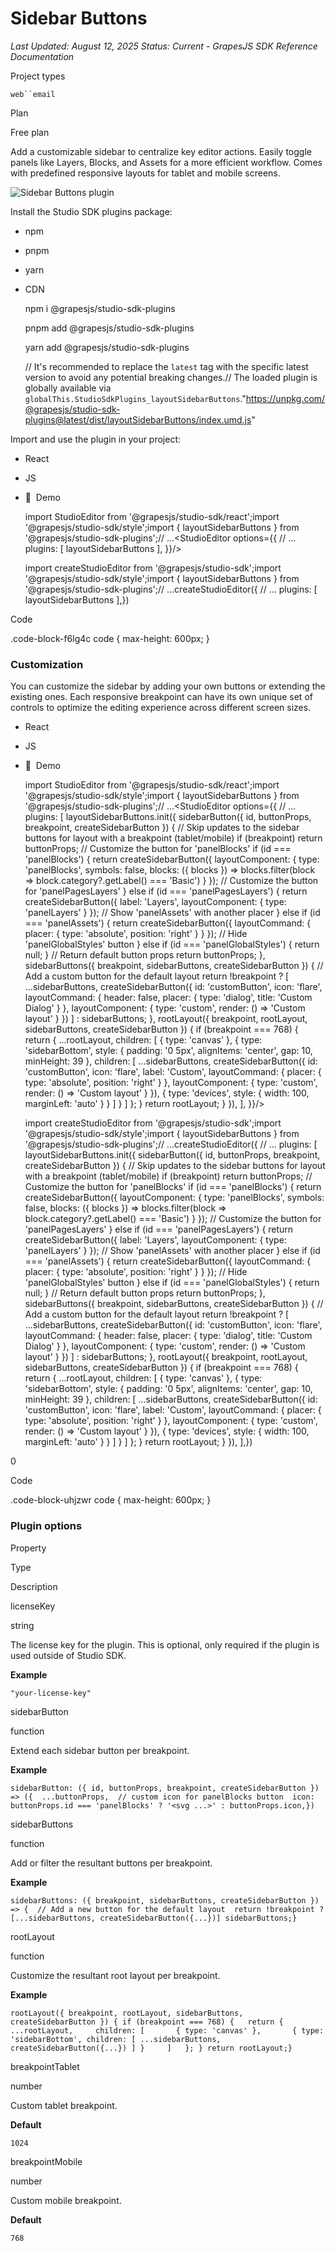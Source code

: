 # Sidebar Buttons

*Last Updated: August 12, 2025*
*Status: Current - GrapesJS SDK Reference Documentation*

Project types

` web``email `

Plan

Free plan

Add a customizable sidebar to centralize key editor actions. Easily toggle panels like Layers, Blocks, and Assets for a more efficient workflow. Comes with predefined responsive layouts for tablet and mobile screens.

![Sidebar Buttons plugin](/docs-sdk/assets/images/sidebar-buttons-plugin-5e91d7871678b69427f3bb05fd60fdfc.webp)

Install the Studio SDK plugins package:

- npm
- pnpm
- yarn
- CDN

  npm i @grapesjs/studio-sdk-plugins

  pnpm add @grapesjs/studio-sdk-plugins

  yarn add @grapesjs/studio-sdk-plugins

  // It's recommended to replace the `latest` tag with the specific latest version to avoid any potential breaking changes.// The loaded plugin is globally available via `globalThis.StudioSdkPlugins_layoutSidebarButtons`."https://unpkg.com/@grapesjs/studio-sdk-plugins@latest/dist/layoutSidebarButtons/index.umd.js"

Import and use the plugin in your project:

- React
- JS
- 🍇  Demo

  import StudioEditor from '@grapesjs/studio-sdk/react';import '@grapesjs/studio-sdk/style';import { layoutSidebarButtons } from '@grapesjs/studio-sdk-plugins';// ...<StudioEditor options={{      // ...      plugins: [        layoutSidebarButtons      ],  }}/>

  import createStudioEditor from '@grapesjs/studio-sdk';import '@grapesjs/studio-sdk/style';import { layoutSidebarButtons } from '@grapesjs/studio-sdk-plugins';// ...createStudioEditor({ // ... plugins: [ layoutSidebarButtons ],})

Code

.code-block-f6lg4c code { max-height: 600px; }

### Customization[​](#customization "Direct link to Customization")

You can customize the sidebar by adding your own buttons or extending the existing ones. Each responsive breakpoint can have its own unique set of controls to optimize the editing experience across different screen sizes.

- React
- JS
- 🍇  Demo

  import StudioEditor from '@grapesjs/studio-sdk/react';import '@grapesjs/studio-sdk/style';import { layoutSidebarButtons } from '@grapesjs/studio-sdk-plugins';// ...<StudioEditor options={{      // ...      plugins: [        layoutSidebarButtons.init({          sidebarButton({ id, buttonProps, breakpoint, createSidebarButton }) {            // Skip updates to the sidebar buttons for layout with a breakpoint (tablet/mobile)            if (breakpoint) return buttonProps;                // Customize the button for 'panelBlocks'            if (id === 'panelBlocks') {              return createSidebarButton({                layoutComponent: {                  type: 'panelBlocks',                  symbols: false,                  blocks: ({ blocks }) => blocks.filter(block => block.category?.getLabel() === 'Basic')                }              });              // Customize the button for 'panelPagesLayers'            } else if (id === 'panelPagesLayers') {              return createSidebarButton({                label: 'Layers',                layoutComponent: { type: 'panelLayers' }              });              // Show 'panelAssets' with another placer            } else if (id === 'panelAssets') {              return createSidebarButton({                layoutCommand: { placer: { type: 'absolute', position: 'right' } }              });              // Hide 'panelGlobalStyles' button            } else if (id === 'panelGlobalStyles') {              return null;            }                // Return default button props            return buttonProps;          },          sidebarButtons({ breakpoint, sidebarButtons, createSidebarButton }) {            // Add a custom button for the default layout            return !breakpoint              ? [                  ...sidebarButtons,                  createSidebarButton({                    id: 'customButton',                    icon: 'flare',                    layoutCommand: {                      header: false,                      placer: { type: 'dialog', title: 'Custom Dialog' }                    },                    layoutComponent: {                      type: 'custom',                      render: () => 'Custom layout'                    }                  })                ]              : sidebarButtons;          },          rootLayout({ breakpoint, rootLayout, sidebarButtons, createSidebarButton }) {            if (breakpoint === 768) {              return {                ...rootLayout,                children: [                  { type: 'canvas' },                  {                    type: 'sidebarBottom',                    style: { padding: '0 5px', alignItems: 'center', gap: 10, minHeight: 39 },                    children: [                      ...sidebarButtons,                      createSidebarButton({                        id: 'customButton',                        icon: 'flare',                        label: 'Custom',                        layoutCommand: { placer: { type: 'absolute', position: 'right' } },                        layoutComponent: {                          type: 'custom',                          render: () => 'Custom layout'                        }                      }),                      { type: 'devices', style: { width: 100, marginLeft: 'auto' } }                    ]                  }                ]              };            }            return rootLayout;          }        }),      ],  }}/>

  import createStudioEditor from '@grapesjs/studio-sdk';import '@grapesjs/studio-sdk/style';import { layoutSidebarButtons } from '@grapesjs/studio-sdk-plugins';// ...createStudioEditor({ // ... plugins: [ layoutSidebarButtons.init({ sidebarButton({ id, buttonProps, breakpoint, createSidebarButton }) { // Skip updates to the sidebar buttons for layout with a breakpoint (tablet/mobile) if (breakpoint) return buttonProps; // Customize the button for 'panelBlocks' if (id === 'panelBlocks') { return createSidebarButton({ layoutComponent: { type: 'panelBlocks', symbols: false, blocks: ({ blocks }) => blocks.filter(block => block.category?.getLabel() === 'Basic') } }); // Customize the button for 'panelPagesLayers' } else if (id === 'panelPagesLayers') { return createSidebarButton({ label: 'Layers', layoutComponent: { type: 'panelLayers' } }); // Show 'panelAssets' with another placer } else if (id === 'panelAssets') { return createSidebarButton({ layoutCommand: { placer: { type: 'absolute', position: 'right' } } }); // Hide 'panelGlobalStyles' button } else if (id === 'panelGlobalStyles') { return null; } // Return default button props return buttonProps; }, sidebarButtons({ breakpoint, sidebarButtons, createSidebarButton }) { // Add a custom button for the default layout return !breakpoint ? [ ...sidebarButtons, createSidebarButton({ id: 'customButton', icon: 'flare', layoutCommand: { header: false, placer: { type: 'dialog', title: 'Custom Dialog' } }, layoutComponent: { type: 'custom', render: () => 'Custom layout' } }) ] : sidebarButtons; }, rootLayout({ breakpoint, rootLayout, sidebarButtons, createSidebarButton }) { if (breakpoint === 768) { return { ...rootLayout, children: [ { type: 'canvas' }, { type: 'sidebarBottom', style: { padding: '0 5px', alignItems: 'center', gap: 10, minHeight: 39 }, children: [ ...sidebarButtons, createSidebarButton({ id: 'customButton', icon: 'flare', label: 'Custom', layoutCommand: { placer: { type: 'absolute', position: 'right' } }, layoutComponent: { type: 'custom', render: () => 'Custom layout' } }), { type: 'devices', style: { width: 100, marginLeft: 'auto' } } ] } ] }; } return rootLayout; } }), ],})

0

Code

.code-block-uhjzwr code { max-height: 600px; }

### Plugin options[​](#plugin-options "Direct link to Plugin options")

Property

Type

Description

licenseKey

string

The license key for the plugin. This is optional, only required if the plugin is used outside of Studio SDK.

**Example**

    "your-license-key"

sidebarButton

function

Extend each sidebar button per breakpoint.

**Example**

    sidebarButton: ({ id, buttonProps, breakpoint, createSidebarButton }) => ({  ...buttonProps,  // custom icon for panelBlocks button  icon: buttonProps.id === 'panelBlocks' ? '<svg ...>' : buttonProps.icon,})

sidebarButtons

function

Add or filter the resultant buttons per breakpoint.

**Example**

    sidebarButtons: ({ breakpoint, sidebarButtons, createSidebarButton }) => {  // Add a new button for the default layout  return !breakpoint ? [...sidebarButtons, createSidebarButton({...})] sidebarButtons;}

rootLayout

function

Customize the resultant root layout per breakpoint.

**Example**

    rootLayout({ breakpoint, rootLayout, sidebarButtons, createSidebarButton }) { if (breakpoint === 768) {   return {     ...rootLayout,     children: [       { type: 'canvas' },       { type: 'sidebarBottom', children: [ ...sidebarButtons, createSidebarButton({...}) ] }     ]   }; } return rootLayout;}

breakpointTablet

number

Custom tablet breakpoint.

**Default**

    1024

breakpointMobile

number

Custom mobile breakpoint.

**Default**

    768
